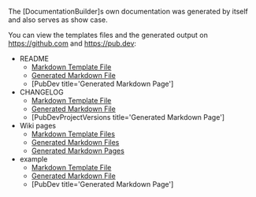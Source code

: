 [//]: # (This file was generated from: doc/templates/06-Examples.mdt using the documentation_builder package on: 2021-09-07 19:56:11.453305.)
<a id='doc-templates-example-mdt'></a>The [DocumentationBuilder]s own documentation was generated by itself and also serves as show case.

You can view the templates files and the generated output on https://github.com and https://pub.dev:

- README
  - [Markdown Template File](https://github.com/efficientyboosters/documentation_builder/blob/main/doc/templates/README.mdt)
  - [Generated Markdown File](https://github.com/efficientyboosters/documentation_builder/blob/main/README.md)
  - [PubDev title='Generated Markdown Page']
- CHANGELOG
  - [Markdown Template File](https://github.com/efficientyboosters/documentation_builder/blob/main/doc/templates/CHANGELOG.mdt)
  - [Generated Markdown File](https://github.com/efficientyboosters/documentation_builder/blob/main/CHANGELOG.md)
  - [PubDevProjectVersions title='Generated Markdown Page']
- Wiki pages
  - [Markdown Template Files](https://github.com/efficientyboosters/documentation_builder/blob/main/doc/templates)
  - [Generated Markdown Files](https://github.com/efficientyboosters/documentation_builder/blob/main/doc/wiki)
  - [Generated Markdown Pages](https://github.com/efficientyboosters/documentation_builder/wiki)
- example
  - [Markdown Template File](https://github.com/efficientyboosters/documentation_builder/blob/main/doc/templates/example.mdt)
  - [Generated Markdown File](https://github.com/efficientyboosters/documentation_builder/blob/main/example/example.md)
  - [PubDev title='Generated Markdown Page']